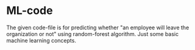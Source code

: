 # ML-code

The given code-file is for predicting whether "an employee will leave the organization or not" using random-forest algorithm.
Just some basic machine learning concepts.
